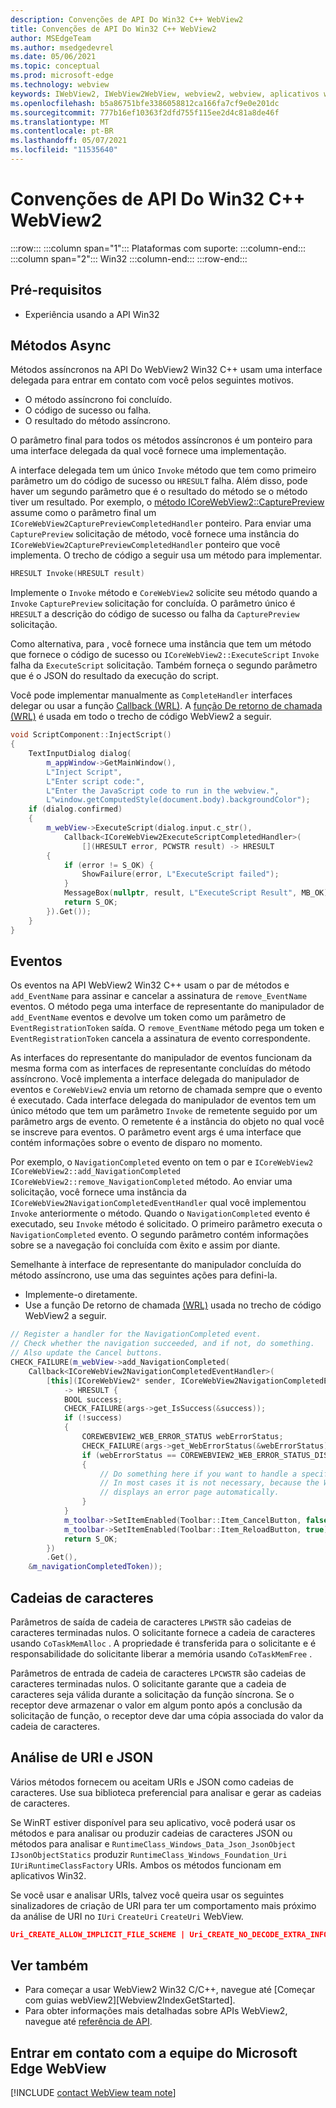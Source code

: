 ```yaml
---
description: Convenções de API Do Win32 C++ WebView2
title: Convenções de API Do Win32 C++ WebView2
author: MSEdgeTeam
ms.author: msedgedevrel
ms.date: 05/06/2021
ms.topic: conceptual
ms.prod: microsoft-edge
ms.technology: webview
keywords: IWebView2, IWebView2WebView, webview2, webview, aplicativos wpf, wpf, edge, ICoreWebView2, ICoreWebView2Host, controle de navegador, html de borda
ms.openlocfilehash: b5a86751bfe3386058812ca166fa7cf9e0e201dc
ms.sourcegitcommit: 777b16ef10363f2dfd755f115ee2d4c81a8de46f
ms.translationtype: MT
ms.contentlocale: pt-BR
ms.lasthandoff: 05/07/2021
ms.locfileid: "11535640"
---
```

# <a name="win32-c-webview2-api-conventions"></a>Convenções de API Do Win32 C++ WebView2  

:::row:::
   :::column span="1":::
      Plataformas com suporte:
   :::column-end:::
   :::column span="2":::
      Win32
   :::column-end:::
:::row-end:::  

## <a name="prerequisites"></a>Pré-requisitos  

*   Experiência usando a API Win32  

## <a name="async-methods"></a>Métodos Async  

Métodos assíncronos na API Do WebView2 Win32 C++ usam uma interface delegada para entrar em contato com você pelos seguintes motivos.  

*   O método assíncrono foi concluído.  
*   O código de sucesso ou falha.  
*   O resultado do método assíncrono.  

O parâmetro final para todos os métodos assíncronos é um ponteiro para uma interface delegada da qual você fornece uma implementação.  

A interface delegada tem um único `Invoke` método que tem como primeiro parâmetro um do código de sucesso ou `HRESULT` falha.  Além disso, pode haver um segundo parâmetro que é o resultado do método se o método tiver um resultado.  Por exemplo, o [método ICoreWebView2::CapturePreview][Webview2ReferenceWin32Icorewebview2CapturePreview] assume como o parâmetro final um `ICoreWebView2CapturePreviewCompletedHandler` ponteiro.  Para enviar uma `CapturePreview` solicitação de método, você fornece uma instância do `ICoreWebView2CapturePreviewCompletedHandler` ponteiro que você implementa.  O trecho de código a seguir usa um método para implementar.  

```cpp
HRESULT Invoke(HRESULT result)
```  

Implemente o `Invoke` método e `CoreWebView2` solicite seu método quando a `Invoke` `CapturePreview` solicitação for concluída.  O parâmetro único é `HRESULT` a descrição do código de sucesso ou falha da `CapturePreview` solicitação.  

Como alternativa, para , você fornece uma instância que tem um método que fornece o código de sucesso ou `ICoreWebView2::ExecuteScript` `Invoke` falha da `ExecuteScript` solicitação.  Também forneça o segundo parâmetro que é o JSON do resultado da execução do script.  

Você pode implementar manualmente as `CompleteHandler` interfaces delegar ou usar a função [Callback (WRL)][CppCxWrlCallbackFunction].  A [função De retorno de chamada (WRL)][CppCxWrlCallbackFunction] é usada em todo o trecho de código WebView2 a seguir.  

```cpp
void ScriptComponent::InjectScript()
{
    TextInputDialog dialog(
        m_appWindow->GetMainWindow(),
        L"Inject Script",
        L"Enter script code:",
        L"Enter the JavaScript code to run in the webview.",
        L"window.getComputedStyle(document.body).backgroundColor");
    if (dialog.confirmed)
    {
        m_webView->ExecuteScript(dialog.input.c_str(),
            Callback<ICoreWebView2ExecuteScriptCompletedHandler>(
                [](HRESULT error, PCWSTR result) -> HRESULT
        {
            if (error != S_OK) {
                ShowFailure(error, L"ExecuteScript failed");
            }
            MessageBox(nullptr, result, L"ExecuteScript Result", MB_OK);
            return S_OK;
        }).Get());
    }
}
```  

## <a name="events"></a>Eventos  

Os eventos na API WebView2 Win32 C++ usam o par de métodos e `add_EventName` para assinar e cancelar a assinatura de `remove_EventName` eventos.  O método pega uma interface de representante do manipulador de `add_EventName` eventos e devolve um token como um parâmetro de `EventRegistrationToken` saída.  O `remove_EventName` método pega um token e `EventRegistrationToken` cancela a assinatura de evento correspondente.  

As interfaces do representante do manipulador de eventos funcionam da mesma forma com as interfaces de representante concluídas do método assíncrono.  Você implementa a interface delegada do manipulador de eventos e `CoreWebView2` envia um retorno de chamada sempre que o evento é executado.  Cada interface delegada do manipulador de eventos tem um único método que tem um parâmetro `Invoke` de remetente seguido por um parâmetro args de evento.  O remetente é a instância do objeto no qual você se inscreve para eventos.  O parâmetro event args é uma interface que contém informações sobre o evento de disparo no momento.  

Por exemplo, o `NavigationCompleted` evento on tem o par e `ICoreWebView2` `ICoreWebView2::add_NavigationCompleted` `ICoreWebView2::remove_NavigationCompleted` método.  Ao enviar uma solicitação, você fornece uma instância da `ICoreWebView2NavigationCompletedEventHandler` qual você implementou `Invoke` anteriormente o método.  Quando o `NavigationCompleted` evento é executado, seu `Invoke` método é solicitado.  O primeiro parâmetro executa o `NavigationCompleted` evento.  O segundo parâmetro contém informações sobre se a navegação foi concluída com êxito e assim por diante.  

Semelhante à interface de representante do manipulador concluída do método assíncrono, use uma das seguintes ações para defini-la.  

*   Implemente-o diretamente.  
*   Use a função De retorno de chamada [(WRL)][CppCxWrlCallbackFunction] usada no trecho de código WebView2 a seguir.  

<!-- todo:  what is async method completed handler delegate interface?  Is there a shorter name for it?  -->  

```cpp
// Register a handler for the NavigationCompleted event.
// Check whether the navigation succeeded, and if not, do something.
// Also update the Cancel buttons.
CHECK_FAILURE(m_webView->add_NavigationCompleted(
    Callback<ICoreWebView2NavigationCompletedEventHandler>(
        [this](ICoreWebView2* sender, ICoreWebView2NavigationCompletedEventArgs* args)
            -> HRESULT {
            BOOL success;
            CHECK_FAILURE(args->get_IsSuccess(&success));
            if (!success)
            {
                COREWEBVIEW2_WEB_ERROR_STATUS webErrorStatus;
                CHECK_FAILURE(args->get_WebErrorStatus(&webErrorStatus));
                if (webErrorStatus == COREWEBVIEW2_WEB_ERROR_STATUS_DISCONNECTED)
                {
                    // Do something here if you want to handle a specific error case.
                    // In most cases it is not necessary, because the WebView
                    // displays an error page automatically.
                }
            }
            m_toolbar->SetItemEnabled(Toolbar::Item_CancelButton, false);
            m_toolbar->SetItemEnabled(Toolbar::Item_ReloadButton, true);
            return S_OK;
        })
        .Get(),
    &m_navigationCompletedToken));
```  

## <a name="strings"></a>Cadeias de caracteres  

Parâmetros de saída de cadeia de caracteres `LPWSTR` são cadeias de caracteres terminadas nulos.  O solicitante fornece a cadeia de caracteres usando `CoTaskMemAlloc` .  A propriedade é transferida para o solicitante e é responsabilidade do solicitante liberar a memória usando `CoTaskMemFree` .  

Parâmetros de entrada de cadeia de caracteres `LPCWSTR` são cadeias de caracteres terminadas nulos.  O solicitante garante que a cadeia de caracteres seja válida durante a solicitação da função síncrona.  Se o receptor deve armazenar o valor em algum ponto após a conclusão da solicitação de função, o receptor deve dar uma cópia associada do valor da cadeia de caracteres.  

## <a name="uri-and-json-parsing"></a>Análise de URI e JSON  

Vários métodos fornecem ou aceitam URIs e JSON como cadeias de caracteres.  Use sua biblioteca preferencial para analisar e gerar as cadeias de caracteres.  

Se WinRT estiver disponível para seu aplicativo, você poderá usar os métodos e para analisar ou produzir cadeias de caracteres JSON ou métodos para analisar e `RuntimeClass_Windows_Data_Json_JsonObject` `IJsonObjectStatics` produzir `RuntimeClass_Windows_Foundation_Uri` `IUriRuntimeClassFactory` URIs.  Ambos os métodos funcionam em aplicativos Win32.  

Se você usar e analisar URIs, talvez você queira usar os seguintes sinalizadores de criação de URI para ter um comportamento mais próximo da análise de URI no `IUri` `CreateUri` `CreateUri` WebView.  

```json
Uri_CREATE_ALLOW_IMPLICIT_FILE_SCHEME | Uri_CREATE_NO_DECODE_EXTRA_INFO
```  

## <a name="see-also"></a>Ver também  

*   Para começar a usar WebView2 Win32 C/C++, navegue até [Começar com guias webView2][Webview2IndexGetStarted].  
*   Para obter informações mais detalhadas sobre APIs WebView2, navegue até [referência de API][DotnetApiMicrosoftWebWebview2WpfWebview2].  

## <a name="getting-in-touch-with-the-microsoft-edge-webview-team"></a>Entrar em contato com a equipe do Microsoft Edge WebView  

[!INCLUDE [contact WebView team note](../includes/contact-webview-team-note.md)]  

<!-- links -->  

[Webview2GetStartedWin32]: ../get-started/win32.md "Começar com WebView2 | Microsoft Docs"  

[Webview2ReferenceWin32Icorewebview2CapturePreview]: /microsoft-edge/webview2/reference/win32/icorewebview2#capturepreview "CapturePreview - interface ICoreWebView2 | Microsoft Docs"  

[CppCxWrlCallbackFunction]: /cpp/cppcx/wrl/callback-function-wrl "Função de retorno de chamada (WRL) | Microsoft Docs"  

[DotnetApiMicrosoftWebWebview2WpfWebview2]: /dotnet/api/microsoft.web.webview2.wpf.webview2 "WebView2 Class | Microsoft Docs"  
